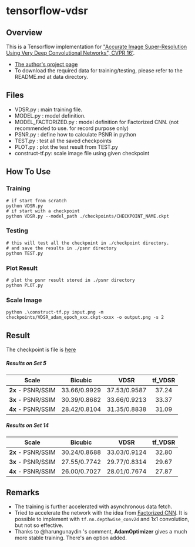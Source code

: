 # tensorflow-vdsr

## Overview
This is a Tensorflow implementation for ["Accurate Image Super-Resolution Using Very Deep Convolutional Networks", CVPR 16'](http://cv.snu.ac.kr/research/VDSR/VDSR_CVPR2016.pdf).
- [The author's project page](http://cv.snu.ac.kr/research/VDSR/)
- To download the required data for training/testing, please refer to the README.md at data directory.

## Files
- VDSR.py : main training file.
- MODEL.py : model definition.
- MODEL_FACTORIZED.py : model definition for Factorized CNN. (not recommended to use. for record purpose only)
- PSNR.py : define how to calculate PSNR in python
- TEST.py : test all the saved checkpoints
- PLOT.py : plot the test result from TEST.py
- construct-tf.py: scale image file using given checkpoint

## How To Use
### Training
```shell
# if start from scratch
python VDSR.py
# if start with a checkpoint
python VDSR.py --model_path ./checkpoints/CHECKPOINT_NAME.ckpt
```
### Testing
```shell
# this will test all the checkpoint in ./checkpoint directory.
# and save the results in ./psnr directory
python TEST.py
```
### Plot Result
```shell
# plot the psnr result stored in ./psnr directory
python PLOT.py
```
### Scale Image
```shell
python .\construct-tf.py input.png -m checkpoints/VDSR_adam_epoch_xxx.ckpt-xxxx -o output.png -s 2
```

## Result
The checkpoint is file is [here](https://drive.google.com/file/d/0B4KsMpU0BeosbDB2NllZZkdvY1U/view?usp=sharing)
##### Results on Set 5

|  Scale    | Bicubic | VDSR | tf_VDSR |
|:---------:|:-------:|:----:|:-------:|
| **2x** - PSNR/SSIM|   33.66/0.9929	|   37.53/0.9587	|  37.24 |
| **3x** - PSNR/SSIM|   30.39/0.8682	|   33.66/0.9213	|  33.37 |
| **4x** - PSNR/SSIM|   28.42/0.8104	|   31.35/0.8838	|  31.09 |

##### Results on Set 14

|  Scale    | Bicubic | VDSR | tf_VDSR |
|:---------:|:-------:|:----:|:-------:|
| **2x** - PSNR/SSIM|   30.24/0.8688	|   33.03/0.9124	| 32.80 |
| **3x** - PSNR/SSIM|   27.55/0.7742	|   29.77/0.8314	| 29.67 |
| **4x** - PSNR/SSIM|   26.00/0.7027	|   28.01/0.7674	| 27.87 |

## Remarks
- The training is further accelerated with asynchronous data fetch.
- Tried to accelerate the network with the idea from [Factorized CNN](https://128.84.21.199/pdf/1608.04337v1.pdf). It is possible to implement with `tf.nn.depthwise_conv2d` and 1x1 convolution, but not so effective.
- Thanks to @harungunaydin 's comment, **AdamOptimizer** gives a much more stable training. There's an option added.
